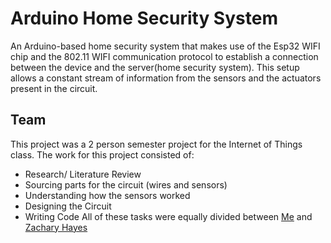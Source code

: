 # Arduino Home Security System
An Arduino-based home security system that makes use of the Esp32 WIFI chip and the 802.11 WIFI communication protocol to establish a connection between the device and the 
server(home security system). This setup allows a constant stream of information from the sensors and the actuators present in the circuit.

## Team
This project was a 2 person semester project for the Internet of Things class. The work for this project consisted of:
- Research/ Literature Review
- Sourcing parts for the circuit (wires and sensors)
- Understanding how the sensors worked
- Designing the Circuit
- Writing Code
All of these tasks were equally divided between [Me](https://www.linkedin.com/in/pratham-vadhulas/) and [Zachary Hayes](https://www.linkedin.com/in/zacharyhayes02/)
